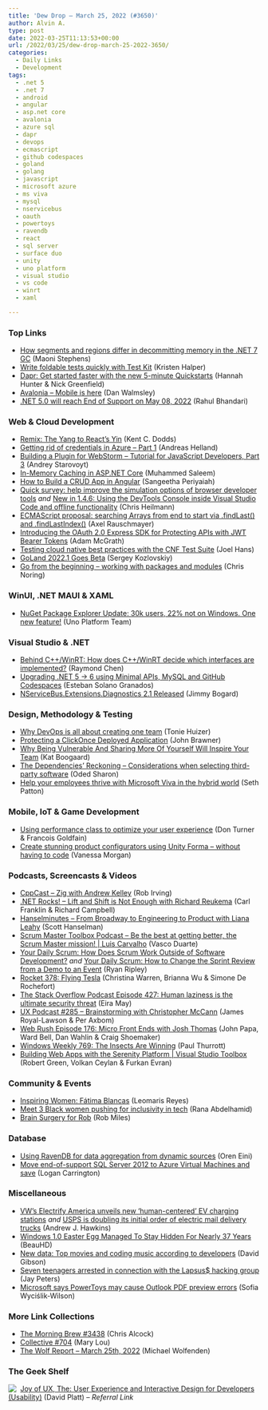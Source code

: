 ```yaml
---
title: 'Dew Drop – March 25, 2022 (#3650)'
author: Alvin A.
type: post
date: 2022-03-25T11:13:53+00:00
url: /2022/03/25/dew-drop-march-25-2022-3650/
categories:
  - Daily Links
  - Development
tags:
  - .net 5
  - .net 7
  - android
  - angular
  - asp.net core
  - avalonia
  - azure sql
  - dapr
  - devops
  - ecmascript
  - github codespaces
  - goland
  - golang
  - javascript
  - microsoft azure
  - ms viva
  - mysql
  - nservicebus
  - oauth
  - powertoys
  - ravendb
  - react
  - sql server
  - surface duo
  - unity
  - uno platform
  - visual studio
  - vs code
  - winrt
  - xaml

---
```

### <a name="top"></a>Top Links

  * <a href="https://maoni0.medium.com/how-segments-and-regions-differ-in-decommitting-memory-in-the-net-7-gc-68c58465ab5a?source=rss-df86aab12c0b------2" target="_blank" rel="noopener">How segments and regions differ in decommitting memory in the .NET 7 GC</a> (Maoni Stephens)
  * <a href="https://devblogs.microsoft.com/surface-duo/foldable-ui-test-kit/?WT.mc_id=DOP-MVP-4025064" target="_blank" rel="noopener">Write foldable tests quickly with Test Kit</a> (Kristen Halper)
  * <a href="https://blog.dapr.io/posts/2022/03/24/get-started-faster-with-the-new-5-minute-quickstarts/" target="_blank" rel="noopener">Dapr: Get started faster with the new 5-minute Quickstarts</a> (Hannah Hunter & Nick Greenfield)
  * <a href="https://dev.to/avalonia/avalonia-mobile-is-here-1i4f" target="_blank" rel="noopener">Avalonia &#8211; Mobile is here</a> (Dan Walmsley)
  * <a href="https://devblogs.microsoft.com/dotnet/dotnet-5-end-of-support-update/?WT.mc_id=DOP-MVP-4025064" target="_blank" rel="noopener">.NET 5.0 will reach End of Support on May 08, 2022</a> (Rahul Bhandari)



### <a name="web"></a>Web & Cloud Development

  * <a href="https://kentcdodds.com/blog/remix-the-yang-to-react-s-yin" target="_blank" rel="noopener">Remix: The Yang to React&#8217;s Yin</a> (Kent C. Dodds)
  * <a href="https://techcommunity.microsoft.com/t5/azure-developer-community-blog/getting-rid-of-credentials-in-azure-part-1/ba-p/3265205?WT.mc_id=DOP-MVP-4025064" target="_blank" rel="noopener">Getting rid of credentials in Azure &#8211; Part 1</a> (Andreas Helland)
  * <a href="https://blog.jetbrains.com/webstorm/2022/03/building-a-plugin-for-webstorm-part-3/" target="_blank" rel="noopener">Building a Plugin for WebStorm – Tutorial for JavaScript Developers, Part 3</a> (Andrey Starovoyt)
  * <a href="https://code-maze.com/aspnetcore-in-memory-caching/" target="_blank" rel="noopener">In-Memory Caching in ASP.NET Core</a> (Muhammed Saleem)
  * <a href="https://www.syncfusion.com/blogs/post/how-to-build-a-crud-app-in-angular.aspx" target="_blank" rel="noopener">How to Build a CRUD App in Angular</a> (Sangeetha Periyaiah)
  * <a href="https://christianheilmann.com/2022/03/25/quick-survey-help-improve-the-simulation-options-of-browser-developer-tools/" target="_blank" rel="noopener">Quick survey: help improve the simulation options of browser developer tools</a> _and_ <a href="https://christianheilmann.com/2022/03/24/new-in-1-4-6-using-the-devtools-console-inside-visual-studio-code-and-offline-functionality/" target="_blank" rel="noopener">New in 1.4.6: Using the DevTools Console inside Visual Studio Code and offline functionality</a> (Chris Heilmann)
  * <a href="https://2ality.com/2022/03/array-find-last.html" target="_blank" rel="noopener">ECMAScript proposal: searching Arrays from end to start via .findLast() and .findLastIndex()</a> (Axel Rauschmayer)
  * <a href="https://auth0.com/blog/introducing-oauth2-express-sdk-protecting-api-with-jwt/" target="_blank" rel="noopener">Introducing the OAuth 2.0 Express SDK for Protecting APIs with JWT Bearer Tokens</a> (Adam McGrath)
  * <a href="https://www.cncf.io/blog/2022/03/24/testing-cloud-native-best-practices-with-the-cnf-test-suite/" target="_blank" rel="noopener">Testing cloud native best practices with the CNF Test Suite</a> (Joel Hans)
  * <a href="https://blog.jetbrains.com/go/2022/03/24/goland-2022-1-goes-beta/" target="_blank" rel="noopener">GoLand 2022.1 Goes Beta</a> (Sergey Kozlovskiy)
  * <a href="https://dev.to/azure/go-from-the-beginning-working-with-packages-and-modules-4cl4" target="_blank" rel="noopener">Go from the beginning &#8211; working with packages and modules</a> (Chris Noring)



### <a name="silverlight"></a>WinUI, .NET MAUI & XAML

  * <a href="https://platform.uno/blog/nuget-package-explorer-update-30k-users-22-not-on-windows-one-new-feature/" target="_blank" rel="noopener">NuGet Package Explorer Update: 30k users, 22% not on Windows. One new feature!</a> (Uno Platform Team)



### <a name="dotnet"></a>Visual Studio & .NET

  * <a href="https://devblogs.microsoft.com/oldnewthing/20220324-00/?p=106381" target="_blank" rel="noopener">Behind C++/WinRT: How does C++/WinRT decide which interfaces are implemented?</a> (Raymond Chen)
  * <a href="https://stvansolano.github.io/2022/03/24/Upgrading-dotnet-5-to-6-using-minimal-apis-and-github-codespaces/" target="_blank" rel="noopener">Upgrading .NET 5 -> 6 using Minimal APIs, MySQL and GitHub Codespaces</a> (Esteban Solano Granados)
  * <a href="https://jimmybogard.com/nservicebus-extensions-diagnostics-2-1-released/" target="_blank" rel="noopener">NServiceBus.Extensions.Diagnostics 2.1 Released</a> (Jimmy Bogard)



### <a name="design"></a>Design, Methodology & Testing

  * <a href="https://www.red-gate.com/blog/database-devops/why-devops-is-all-about-creating-one-team" target="_blank" rel="noopener">Why DevOps is all about creating one team</a> (Tonie Huizer)
  * <a href="https://www.preemptive.com/protecting-a-clickonce-deployed-application/" target="_blank" rel="noopener">Protecting a ClickOnce Deployed Application</a> (John Brawner)
  * <a href="https://blog.trello.com/be-vulnerable-to-inspire" target="_blank" rel="noopener">Why Being Vulnerable And Sharing More Of Yourself Will Inspire Your Team</a> (Kat Boogaard)
  * <a href="https://blog.scottlogic.com/2022/03/24/the-dependencies-reckoning.html" target="_blank" rel="noopener">The Dependencies&#8217; Reckoning &#8211; Considerations when selecting third-party software</a> (Oded Sharon)
  * <a href="https://www.microsoft.com/en-us/microsoft-365/blog/2022/03/24/help-your-employees-thrive-with-microsoft-viva-in-the-hybrid-world/" target="_blank" rel="noopener">Help your employees thrive with Microsoft Viva in the hybrid world</a> (Seth Patton)



### <a name="mobile"></a>Mobile, IoT & Game Development

  * <a href="http://android-developers.googleblog.com/2022/03/using-performance-class-to-optimize.html" target="_blank" rel="noopener">Using performance class to optimize your user experience</a> (Don Turner & Francois Goldfain)
  * <a href="https://blog.unity.com/manufacturing/create-stunning-product-configurators-using-unity-forma-without-having-to-code" target="_blank" rel="noopener">Create stunning product configurators using Unity Forma – without having to code</a> (Vanessa Morgan)



### <a name="podcasts"></a>Podcasts, Screencasts & Videos

  * <a href="https://cppcast.libsyn.com/zig-with-andrew-kelley" target="_blank" rel="noopener">CppCast &#8211; Zig with Andrew Kelley</a> (Rob Irving)
  * <a href="http://www.dotnetrocks.com/default.aspx?ShowNum=1786" target="_blank" rel="noopener">.NET Rocks! &#8211; Lift and Shift is Not Enough with Richard Reukema</a> (Carl Franklin & Richard Campbell)
  * <a href="https://www.hanselminutes.com/833/from-broadway-to-engineering-to-product-with-liana-leahy" target="_blank" rel="noopener">Hanselminutes &#8211; From Broadway to Engineering to Product with Liana Leahy</a> (Scott Hanselman)
  * <a href="https://scrummastertoolbox.libsyn.com/be-the-best-at-getting-better-the-scrum-master-mission-luis-carvalho" target="_blank" rel="noopener">Scrum Master Toolbox Podcast &#8211; Be the best at getting better, the Scrum Master mission! | Luis Carvalho</a> (Vasco Duarte)
  * <a href="https://ryanripley.com/yds-how-does-scrum-work-outside-of-software-development/" target="_blank" rel="noopener">Your Daily Scrum: How Does Scrum Work Outside of Software Development?</a> _and_ <a href="https://ryanripley.com/yds-how-to-change-the-sprint-review-from-a-demo-to-an-event/" target="_blank" rel="noopener">Your Daily Scrum: How to Change the Sprint Review from a Demo to an Event</a> (Ryan Ripley)
  * <a href="http://relay.fm/rocket/378" target="_blank" rel="noopener">Rocket 378: Flying Tesla</a> (Christina Warren, Brianna Wu & Simone De Rochefort)
  * <a href="https://stackoverflow.blog/2022/03/25/episode-427-human-laziness-is-the-ultimate-security-threat/" target="_blank" rel="noopener">The Stack Overflow Podcast Episode 427: Human laziness is the ultimate security threat</a> (Eira May)
  * <a href="https://uxpodcast.com/285-brainstorming-christopher-mccann/" target="_blank" rel="noopener">UX Podcast #285 &#8211; Brainstorming with Christopher McCann</a> (James Royal-Lawson & Per Axbom)
  * <a href="https://www.webrush.io/episodes/episode-176-micro-front-ends-with-josh-thomas" target="_blank" rel="noopener">Web Rush Episode 176: Micro Front Ends with Josh Thomas</a> (John Papa, Ward Bell, Dan Wahlin & Craig Shoemaker)
  * <a href="https://www.thurrott.com/podcasts/windows-weekly/264732/windows-weekly-769-the-insects-are-winning" target="_blank" rel="noopener">Windows Weekly 769: The Insects Are Winning</a> (Paul Thurrott)
  * <a href="http://www.youtube.com/watch?v=0HBFWuPzzEY" target="_blank" rel="noopener">Building Web Apps with the Serenity Platform | Visual Studio Toolbox</a> (Robert Green, Volkan Ceylan & Furkan Evran)



### <a name="events"></a>Community & Events

  * <a href="https://www.telerik.com/blogs/inspiring-women-fatima-blancas" target="_blank" rel="noopener">Inspiring Women: Fátima Blancas</a> (Leomaris Reyes)
  * <a href="https://blog.google/technology/developers/meet-3-black-women-pushing-inclusivity-tech/" target="_blank" rel="noopener">Meet 3 Black women pushing for inclusivity in tech</a> (Rana Abdelhamid)
  * <a href="https://www.robmiles.com/journal/2022/3/24/brain-surgery-for-rob" target="_blank" rel="noopener">Brain Surgery for Rob</a> (Rob Miles)



### <a name="sql"></a>Database

  * <a href="https://ayende.com/blog/196833-B/using-ravendb-for-data-aggregation-from-dynamic-sources?Key=d8afb057-12d1-4385-bc02-dd1c5801c186" target="_blank" rel="noopener">Using RavenDB for data aggregation from dynamic sources</a> (Oren Eini)
  * <a href="https://cloudblogs.microsoft.com/sqlserver/2022/03/24/move-end-of-support-sql-server-2012-to-azure-virtual-machines-and-save/?WT.mc_id=DOP-MVP-4025064" target="_blank" rel="noopener">Move end-of-support SQL Server 2012 to Azure Virtual Machines and save</a> (Logan Carrington)



### <a name="misc"></a>Miscellaneous

  * <a href="https://www.theverge.com/2022/3/24/22994302/vw-volkswagen-electrify-america-ev-charging-station-design-ca-ny" target="_blank" rel="noopener">VW’s Electrify America unveils new ‘human-centered’ EV charging stations</a> _and_ <a href="https://www.theverge.com/2022/3/24/22994483/usps-electric-truck-increase-order-oshkosh" target="_blank" rel="noopener">USPS is doubling its initial order of electric mail delivery trucks</a> (Andrew J. Hawkins)
  * <a href="https://tech.slashdot.org/story/22/03/24/2325245/windows-10-easter-egg-managed-to-stay-hidden-for-nearly-37-years?utm_source=rss1.0mainlinkanon&utm_medium=feed" target="_blank" rel="noopener">Windows 1.0 Easter Egg Managed To Stay Hidden For Nearly 37 Years</a> (BeauHD)
  * <a href="https://stackoverflow.blog/2022/03/24/new-data-top-movies-and-coding-music-according-to-developers/" target="_blank" rel="noopener">New data: Top movies and coding music according to developers</a> (David Gibson)
  * <a href="https://www.theverge.com/2022/3/24/22994563/lapsus-hacking-group-london-police-arrest-microsoft-nvidia" target="_blank" rel="noopener">Seven teenagers arrested in connection with the Lapsus$ hacking group</a> (Jay Peters)
  * <a href="https://betanews.com/2022/03/24/microsoft-says-powertoys-may-cause-outlook-pdf-preview-errors/" target="_blank" rel="noopener">Microsoft says PowerToys may cause Outlook PDF preview errors</a> (Sofia Wyciślik-Wilson)



### <a name="links"></a>More Link Collections

  * <a href="https://blog.cwa.me.uk/2022/03/25/the-morning-brew-3438/" target="_blank" rel="noopener">The Morning Brew #3438</a> (Chris Alcock)
  * <a href="https://tympanus.net/codrops/collective/collective-704/" target="_blank" rel="noopener">Collective #704</a> (Mary Lou)
  * <a href="https://michael-wolfenden.github.io/2022/03/25/march-25th-2022/" target="_blank" rel="noopener">The Wolf Report &#8211; March 25th, 2022</a> (Michael Wolfenden)



### <a name="shelf"></a>The Geek Shelf

<a href="https://www.amazon.com/dp/013427671X/?tag=amavin-20" target="_blank" rel="noopener"><img decoding="async" align="left" style="margin: 0px 4px 0px 0px; border: 0px currentcolor; border-image: none; float: left; display: inline; background-image: none;" src="https://m.media-amazon.com/images/I/51E5q-wHt-L._SS135_.jpg" border="0" /></a>&nbsp;<a href="https://www.amazon.com/dp/013427671X/?tag=amavin-20" target="_blank" rel="noopener">Joy of UX, The: User Experience and Interactive Design for Developers (Usability)</a> (David Platt) _&#8211; Referral Link_